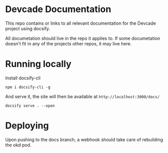 # Devcade Documentation

This repo contains or links to all relevant documentation for the Devcade project using docsify.

All documetation should live in the repo it applies to. If some documetation doesn't fit in any of the projects other repos, it may live here.

# Running locally

Install docsify-cli
```
npm i docsify-cli -g
```

And serve it, the site will then be available at `http://localhost:3000/docs/`
```
docsify serve . --open
```

# Deploying

Upon pushing to the docs branch, a webhook should take care of rebuilding the okd pod.